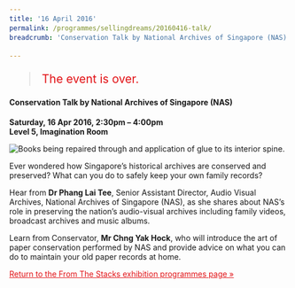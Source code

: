 ```yaml
---
title: '16 April 2016'
permalink: /programmes/sellingdreams/20160416-talk/
breadcrumb: 'Conservation Talk by National Archives of Singapore (NAS)'

---
```


<blockquote style="color: #E21216; font-size: 150%;">The event is over.</blockquote>

<h4>Conservation Talk by National Archives of Singapore (NAS)</h4>

<p><strong>Saturday, 16 Apr 2016, 2:30pm – 4:00pm</strong><br>
<strong>Level 5, Imagination Room</strong></p>

<img srcset="/images/event-images/from-the-stacks-onsite/FTS04_400w.jpg 400w, /images/event-images/from-the-stacks-onsite/FTS04.jpg 1000w" sizes="(max-width: 500px) 40vw, 100vw" height="504" width="1000" src="/images/event-images/from-the-stacks-onsite/FTS04_400w.jpg" alt="Books being repaired through and application of glue to its interior spine.">

<p>Ever wondered how Singapore’s historical archives are conserved and preserved? What can you do to safely keep your own family records?</p>

<p>Hear from <strong>Dr Phang Lai Tee</strong>, Senior Assistant Director, Audio Visual Archives, National Archives of Singapore (NAS), as she shares about NAS’s role in preserving the nation’s audio-visual archives including family videos, broadcast archives and music albums.</p>

<p>Learn from Conservator, <strong>Mr Chng Yak Hock</strong>, who will introduce the art of paper conservation performed by NAS and provide advice on what you can do to maintain your old paper records at home.</p>

<a href="/exhibitions/past-exhibitions/fromthestacks/programmes/" style="color:#E21216;"><p>Return to the From The Stacks exhibition programmes page &#187;</p></a>
